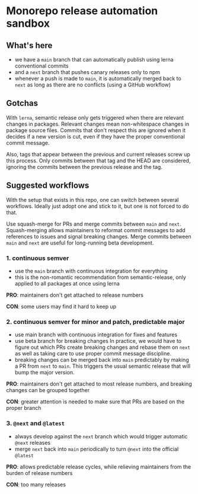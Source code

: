 # Monorepo release automation sandbox

## What's here

* we have a `main` branch that can automatically publish using lerna conventional commits
* and a `next` branch that pushes canary releases only to npm
* whenever a push is made to `main`, it is automatically merged back to `next`
  as long as there are no conflicts (using a GitHub workflow)

## Gotchas

With `lerna`, semantic release only gets triggered when there are relevant changes in packages.
Relevant changes mean non-whitespace changes in package source files.
Commits that don't respect this are ignored when it decides if a new version is cut,
even if they have the proper conventional commit message.

Also, tags that appear between the previous and current releases screw up this process.
Only commits between that tag and the HEAD are considered, ignoring the commits between the
previous release and the tag.

## Suggested workflows

With the setup that exists in this repo, one can switch between several workflows.
Ideally just adopt one and stick to it, but one is not forced to do that.

Use squash-merge for PRs and merge commits between `main` and `next`.
Squash-merging allows maintainers to reformat commit messages to add references to
issues and signal breaking changes.
Merge commits between `main` and `next` are useful for long-running beta development.

### 1. continuous semver

* use the `main` branch with continuous integration for everything
* this is the non-romantic recommendation from semantic-release,
  only applied to all packages at once using lerna
  
**PRO**:
  maintainers don't get attached to release numbers

**CON**:
  some users may find it hard to keep up 

### 2. continuous semver for minor and patch, predictable major

* use main branch with continuous integration for fixes and features
* use beta branch for breaking changes
  In practice, we would have to figure out which PRs create breaking changes and rebase them on `next`
  as well as taking care to use proper commit message discipline.
* breaking changes can be merged back into `main` predictably by making a PR from `next` to `main`.
  This triggers the usual semantic release that will bump the major version.

**PRO**:
  maintainers don't get attached to most release numbers, and breaking changes can be grouped together

**CON**:
  greater attention is needed to make sure that PRs are based on the proper branch

### 3. `@next` and `@latest`

* always develop against the `next` branch which would trigger automatic `@next` releases
* merge `next` back into `main` periodically to turn `@next` into the official `@latest`

**PRO**:
  allows predictable release cycles, while relieving maintainers from the burden of release numbers  

**CON**:
  too many releases
